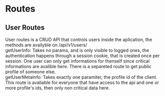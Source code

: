# Routes

## User Routes

User routes is a CRUD API that controls users inside the aplication, the methods are availyble on /api/v1/users/  
getUserInfo: Takes no params, and is only visible to logged ones, the authentication happens through a session cookie, that is created once per session. One user can only get informations for thenself since critical informations are avalible here. There is a separeted route to get public profile of someone else.  
getUserMetaInfo: Takes exactly one paramiter, the profile id of the client. This route is avaliable for everyone that have access to the api and one or more profile's ids, then only non critical data here.  
